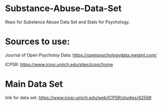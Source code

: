 # Substance-Abuse-Data-Set
Repo for Substance Abuse Data Set and Stats for Psychology. 

# Sources to use:
Journal of Open Psycholoy Data: https://openpsychologydata.metajnl.com/

ICPSR: https://www.icpsr.umich.edu/sites/icpsr/home

# Main Data Set
link for data set: https://www.icpsr.umich.edu/web/ICPSR/studies/4256#
